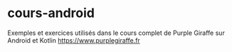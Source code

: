 # cours-android
Exemples et exercices utilisés dans le cours complet de Purple Giraffe sur Android et Kotlin https://www.purplegiraffe.fr
